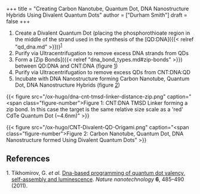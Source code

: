 +++
title = "Creating Carbon Nanotube, Quantum Dot, DNA Nanostructure Hybrids Using Divalent Quantum Dots"
author = ["Durham Smith"]
draft = false
+++

1.  Create a Divalent Quantum Dot (placing the phosphorothioate region in the middle of the strand used in the synthesis of the [QD:DNA]({{< relref "qd_dna.md" >}}))<sup><a href="#citeproc_bib_item_1">1</a></sup>
2.  Purify via Ultracentrifugation to remove excess DNA strands from QDs
3.  Form a [Zip Bonds]({{< relref "dna_bond_types.md#zip-bonds" >}}) between QD:DNA and CNT:DNA (figure [1](#figure--fig:dna-cnt-tmsd-linker-distance-zip))
4.  Purify via Ultracentrifugation to remove excess QDs from CNT:DNA:QD
5.  Incubate with DNA Nanostructure forming Carbon Nanotube, Quantum Dot, DNA Nanostructure Hybrids (figure [2](#figure--fig:cnt-divalent-qd-dna-origami))

<a id="figure--fig:dna-cnt-tmsd-linker-distance-zip"></a>

{{< figure src="/ox-hugo/dna-cnt-tmsd-linker-distance-zip.png" caption="<span class=\"figure-number\">Figure 1: </span>CNT:DNA TMSD Linker forming a zip bond. In this case the target is the same relative size scale as a 'red' CdTe Quantum Dot (~4.6nm)" >}}

<a id="figure--fig:cnt-divalent-qd-dna-origami"></a>

{{< figure src="/ox-hugo/CNT-Divalent-QD-Origami.png" caption="<span class=\"figure-number\">Figure 2: </span>Carbon Nanotube, Quantum Dot, DNA Nanostructure formed Using Divalent Quantum Dots" >}}

## References

<style>.csl-left-margin{float: left; padding-right: 0em;}
 .csl-right-inline{margin: 0 0 0 1em;}</style><div class="csl-bib-body">
  <div class="csl-entry"><a id="citeproc_bib_item_1"></a>
    <div class="csl-left-margin">1.</div><div class="csl-right-inline">Tikhomirov, G. <i>et al.</i> <a href="https://doi.org/10.1038/nnano.2011.100">Dna-based programming of quantum dot valency, self-assembly and luminescence</a>. <i>Nature nanotechnology</i> <b>6</b>, 485–490 (2011).</div>
  </div>
</div>
